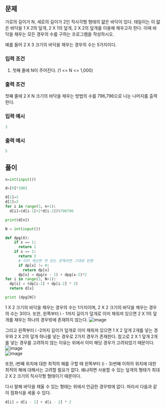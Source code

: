 ## 문제
가로의 길이가 N, 세로의 길이가 2인 직사각형 형태의 얇은 바닥이 있다. 태일이는 이 얇은 바닥을 1 X 2의 덮개, 2 X 1의 덮개, 2 X 2의 덮개를 이용해 채우고자 한다.
이때 바닥을 채우는 모든 경우의 수를 구하는 프로그램을 작성하시오. 

예를 들어 2 X 3 크기의 바닥을 채우는 경우의 수는 5가지이다.


### 입력 조건
1. 첫째 줄에 N이 주어진다. (1 <= N <= 1,000)


### 출력 조건
첫째 줄에 2 X N 크기의 바닥을 채우는 방법의 수를 796,796으로 나눈 나머지를 출력한다.

### 입력 예시
```python
3
```
### 출력 예시
```python
5
```

## 풀이
```python
n=int(input())

d=[0]*1001

d[1]=1
d[2]=3
for i in range(3, n+1):
  d[i]=(d[i-1]+2*d[i-2])%796796

print(d[n])
```


```python
N = int(input())

def dpg(X):
    if x == 1:
      return 1
    if x == 2:
      return 3
      # 이미 계산한 적 있는 문제라면 그대로 반환
      if dp[x] != 0:
        return dp[x]      
      dp[x] = dpg(x - 1) + dpg(x-2)*2
for i in range(3, N+1):
  dp[i] = (dp[i-1] + dp[i-2] * 2)
  return d[x]

print (dpg[N])

```








1 X 2 크기의 바닥을 채우는 경우의 수는 1가지이며, 2 X 2 크기의 바닥을 채우는 경우의 수는 3이다.
또한, 왼쪽부터 i - 1까지 길이가 덮개로 이미 채워져 있으면 2 X 1의 덮개를 채우는 하나의 경우밖에 존재하지 않는다.
![image](https://user-images.githubusercontent.com/75211792/156889992-8220c0da-baa0-4ecd-85ac-0b4675bd0f74.png)

그리고 왼쪽부터 i -2까지 길이가 덮개로 이미 채워져 있으면 1 X 2 덮개 2개를 넣는 경우와 2 X 2의 덮개 하나를 넣는 경우로 2가지 경우가 존재한다. 참고로 2 X 1 덮개 2개를 넣는 경우를 고려하지 않는 이유는 위에서 이미 해당 경우가 고려되었기 때문이다.
![image](https://user-images.githubusercontent.com/75211792/156890010-6077c13a-41eb-4bb9-b79b-bbac5b2b064c.png)
\
![image](https://user-images.githubusercontent.com/75211792/156890023-e07f414a-07eb-4e5c-ba8c-d44a602e5c1a.png)


또한, i번째 위치에 대한 최적의 해를 구할 때 왼쪽부터 (i - 3)번째 이하의 위치에 대한 최적의 해에 대해서는 고려할 필요가 없다. 왜냐하면 사용할 수 있는 덮개의 형태가 최대 2 X 2 크기의 직사각형 형태이기 때문이다.

다시 말해 바닥을 채울 수 있는 형태는 위에서 언급한 경우밖에 없다. 따라서 다음과 같이 점화식을 세울 수 있다.

 
```python
d[i] = d[i - 1] + d[i - 2] * 2
```

